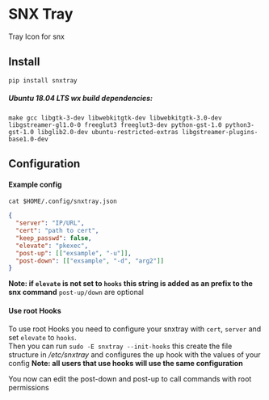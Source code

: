 # SNX Tray
Tray Icon for snx

## Install 
``pip install snxtray``

##### Ubuntu 18.04 LTS wx build dependencies:

``make gcc libgtk-3-dev libwebkitgtk-dev libwebkitgtk-3.0-dev libgstreamer-gl1.0-0 freeglut3 freeglut3-dev python-gst-1.0 python3-gst-1.0 libglib2.0-dev ubuntu-restricted-extras libgstreamer-plugins-base1.0-dev``

## Configuration 
#### Example config
`cat $HOME/.config/snxtray.json`
```json
{
  "server": "IP/URL",
  "cert": "path to cert",
  "keep_passwd": false,
  "elevate": "pkexec",
  "post-up": [["exsample", "-u"]],
  "post-down": [["exsample", "-d", "arg2"]]
}
```
**Note: if `elevate` is not set to `hooks` this string is added as an prefix to the snx command**
`post-up/down` are optional
#### Use root Hooks
To use root Hooks you need to configure your snxtray with `cert`, `server` and set `elevate` to `hooks`.<br>
Then you can run `sudo -E snxtray --init-hooks` this create the file structure in */etc/snxtray* and configures the up hook
with the values of your config **Note: all users that use hooks will use the same configuration**

You now can edit the post-down and post-up to call commands with root permissions